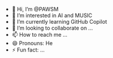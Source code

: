 - 👋 Hi, I’m @PAWSM
- 👀 I’m interested in AI and MUSIC
- 🌱 I’m currently learning GitHub Copilot
- 💞️ I’m looking to collaborate on ...
- 📫 How to reach me ...
- 😄 Pronouns: He
- ⚡ Fun fact: ...

<!---
PAWSM/PAWSM is a ✨ special ✨ repository because its `README.md` (this file) appears on your GitHub profile.
You can click the Preview link to take a look at your changes.
--->
